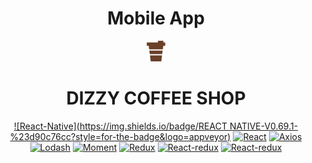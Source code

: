<H1 align="center">Mobile App</H1>

<div align="center">
  <img src="src/assets/img/logo.png">
  <h1>DIZZY COFFEE SHOP</h1>

[![React-Native](https://img.shields.io/badge/REACT NATIVE-V0.69.1-%23d90c76cc?style=for-the-badge&logo=appveyor)](https://www.npmjs.com/package/react-native)
[![React](https://img.shields.io/badge/REACT-V18.0.0-%23d90c76cc?style=for-the-badge&logo=appveyor)](https://www.npmjs.com/package/react)
[![Axios](https://img.shields.io/badge/AXIOS-V0.27.2-%23d90c76cc?style=for-the-badge&logo=appveyor)](https://www.npmjs.com/package/axios)
  [![Lodash](https://img.shields.io/badge/LODASH-V4.17.21-%23d90c76cc?style=for-the-badge&logo=appveyor)](https://www.npmjs.com/package/lodash)
  [![Moment](https://img.shields.io/badge/MOMENT-V2.29.4-%23d90c76cc?style=for-the-badge&logo=appveyor)](https://www.npmjs.com/package/moment)
  [![Redux](https://img.shields.io/badge/REDUX-V4.2.0-%23d90c76cc?style=for-the-badge&logo=appveyor)](https://www.npmjs.com/package/redux)
  [![React-redux](https://img.shields.io/badge/React-Redux-V8.0.2-%23d90c76cc?style=for-the-badge&logo=appveyor)](https://www.npmjs.com/package/react-redux)
  [![React-redux](https://img.shields.io/badge/React-Redux-V8.0.2-%23d90c76cc?style=for-the-badge&logo=appveyor)](https://www.npmjs.com/package/react-redux)
<br/>

</div>
